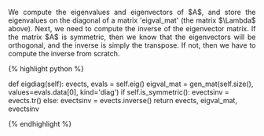 <div style="text-align: justify">
<p>We compute the eigenvalues and eigenvectors of $A$, and store the
eigenvalues on the diagonal of a matrix 'eigval_mat' (the matrix $\Lambda$
above). Next, we need to compute the inverse of the eigenvector matrix. If the
matrix $A$ is symmetric, then we know that the eigenvectors will be orthogonal,
and the inverse is simply the transpose. If not, then we have to compute the
inverse from scratch.</p>
</div>

{% highlight python %}

def eigdiag(self):
    evects, evals = self.eig()
    eigval_mat = gen_mat(self.size(), values=evals.data[0], kind='diag')
    if self.is_symmetric():
        evectsinv = evects.tr()
    else:
        evectsinv = evects.inverse()
    return evects, eigval_mat, evectsinv

{% endhighlight %}
